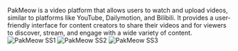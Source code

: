 PakMeow is a video platform that allows users to watch and upload videos, similar to platforms like YouTube, Dailymotion, and Bilibili. It provides a user-friendly interface for content creators to share their videos and for viewers to discover, stream, and engage with a wide variety of content.
![PakMeow SS1](https://github.com/user-attachments/assets/aeb72a2d-5570-48d1-9d10-8a8ca0b8b27e)
![PakMeow SS2](https://github.com/user-attachments/assets/80e04a06-a8d0-4667-9a7d-4b437fde0cf6)
![PakMeow SS3](https://github.com/user-attachments/assets/c110ee0c-60f5-4f87-978e-ed219b38ff85)


